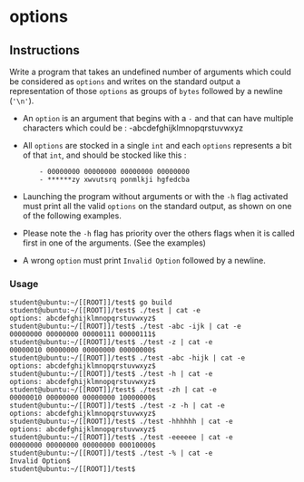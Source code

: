 # options

## Instructions

Write a program that takes an undefined number of arguments which could be considered as `options` and writes on the standard output a representation of those `options` as groups of `bytes` followed by a newline (`'\n'`).

-   An `option` is an argument that begins with a `-` and that can have multiple characters which could be :
    -abcdefghijklmnopqrstuvwxyz

-   All `options` are stocked in a single `int` and each `options` represents a bit of that `int`, and should be stocked like this :

        	- 00000000 00000000 00000000 00000000
        	- ******zy xwvutsrq ponmlkji hgfedcba

-   Launching the program without arguments or with the `-h` flag activated must print all the valid `options` on the standard output, as shown on one of the following examples.

-   Please note the `-h` flag has priority over the others flags when it is called first in one of the arguments. (See the examples)

-   A wrong `option` must print `Invalid Option` followed by a newline.

### Usage

```console
student@ubuntu:~/[[ROOT]]/test$ go build
student@ubuntu:~/[[ROOT]]/test$ ./test | cat -e
options: abcdefghijklmnopqrstuvwxyz$
student@ubuntu:~/[[ROOT]]/test$ ./test -abc -ijk | cat -e
00000000 00000000 00000111 00000111$
student@ubuntu:~/[[ROOT]]/test$ ./test -z | cat -e
00000010 00000000 00000000 00000000$
student@ubuntu:~/[[ROOT]]/test$ ./test -abc -hijk | cat -e
options: abcdefghijklmnopqrstuvwxyz$
student@ubuntu:~/[[ROOT]]/test$ ./test -h | cat -e
options: abcdefghijklmnopqrstuvwxyz$
student@ubuntu:~/[[ROOT]]/test$ ./test -zh | cat -e
00000010 00000000 00000000 10000000$
student@ubuntu:~/[[ROOT]]/test$ ./test -z -h | cat -e
options: abcdefghijklmnopqrstuvwxyz$
student@ubuntu:~/[[ROOT]]/test$ ./test -hhhhhh | cat -e
options: abcdefghijklmnopqrstuvwxyz$
student@ubuntu:~/[[ROOT]]/test$ ./test -eeeeee | cat -e
00000000 00000000 00000000 00010000$
student@ubuntu:~/[[ROOT]]/test$ ./test -% | cat -e
Invalid Option$
student@ubuntu:~/[[ROOT]]/test$
```

